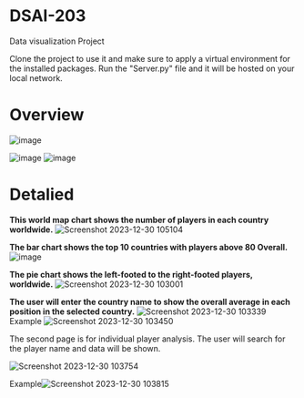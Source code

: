 # DSAI-203
Data visualization Project 

Clone the project to use it and make sure to apply a virtual environment for the installed packages. Run the "Server.py" file and it will be hosted on your local network.

# Overview 
![image](https://github.com/abdullahyasser0/DSAI-203/assets/128793206/17b36884-dee1-4dfd-9604-1ea0d2896f04)

![image](https://github.com/abdullahyasser0/DSAI-203/assets/128793206/e50ac34f-7efe-43e2-ba6e-e49fbb83cd4c)
![image](https://github.com/abdullahyasser0/DSAI-203/assets/128793206/be0cc6b6-0e03-4113-9b0e-436c4bc0c25d)



# Detalied 
**This world map chart shows the number of players in each country worldwide.**
![Screenshot 2023-12-30 105104](https://github.com/abdullahyasser0/DSAI-203/assets/128793206/c856b0fa-f460-4b10-b370-3be40be7c0de)

**The bar chart shows the top 10 countries with players above 80 Overall.**
![image](https://github.com/abdullahyasser0/DSAI-203/assets/128793206/15b7769c-51dc-4c4d-bbcc-30b87774b11e)

**The pie chart shows the left-footed to the right-footed players, worldwide.**
![Screenshot 2023-12-30 103001](https://github.com/abdullahyasser0/DSAI-203/assets/128793206/d0454b0b-5015-494a-bd06-215c0e864342)

**The user will enter the country name to show the overall average in each position in the selected country.**
![Screenshot 2023-12-30 103339](https://github.com/abdullahyasser0/DSAI-203/assets/128793206/f7e95c18-d502-4591-a84e-64752318ea12)
 Example ![Screenshot 2023-12-30 103450](https://github.com/abdullahyasser0/DSAI-203/assets/128793206/2815e41f-ea5d-42b6-b2fd-21054f901151)

The second page is for individual player analysis. 
The user will search for the player name and data will be shown.

![Screenshot 2023-12-30 103754](https://github.com/abdullahyasser0/DSAI-203/assets/128793206/d3015096-d3ba-41c5-b50d-cc2b0093bb30)


Example![Screenshot 2023-12-30 103815](https://github.com/abdullahyasser0/DSAI-203/assets/128793206/d0b7233c-a355-4585-aa9d-2d8a38a46616)
